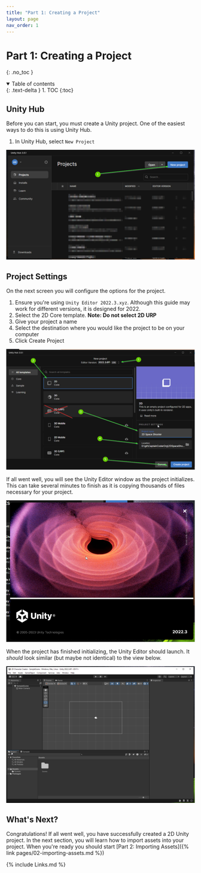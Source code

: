 ```yaml
---
title: "Part 1: Creating a Project"
layout: page
nav_order: 1
---
```


# Part 1: Creating a Project
{: .no_toc }


<details open markdown="block">
  <summary>
    Table of contents
  </summary>
  {: .text-delta }
1. TOC
{:toc}
</details>

## Unity Hub

Before you can start, you must create a Unity project. One of the easiest ways to do this is using Unity Hub.

1. In Unity Hub, select `New Project`

![New Project](../imgs/01/01-new-project.png)

## Project Settings

On the next screen you will configure the options for the project.

1. Ensure you're using `Unity Editor 2022.3.xyz`. Although this guide may work for different versions, it is designed for 2022.
2. Select the 2D Core template. **Note: Do not select 2D URP**
3. Give your project a name
4. Select the destination where you would like the project to be on your computer
5. Click Create Project

![Project Settings](../imgs/01/02-project-options.png)

If all went well, you will see the Unity Editor window as the project
initializes. This can take several minutes to finish as it is copying thousands
of files necessary for your project.

![Project Loading](../imgs/01/03-unity-loading.png)

When the project has finished initializing, the Unity Editor should launch. It
*should* look similar (but maybe not identical) to the view below.

![Unity Editor](../imgs/01/04-unity-loaded.png)

## What's Next?

Congratulations! If all went well, you have successfully created a 2D Unity project. In the next section, you will learn how to import assets into your project. When you're ready you should start [Part 2: Importing Assets]({% link pages/02-importing-assets.md %})

{% include Links.md %}